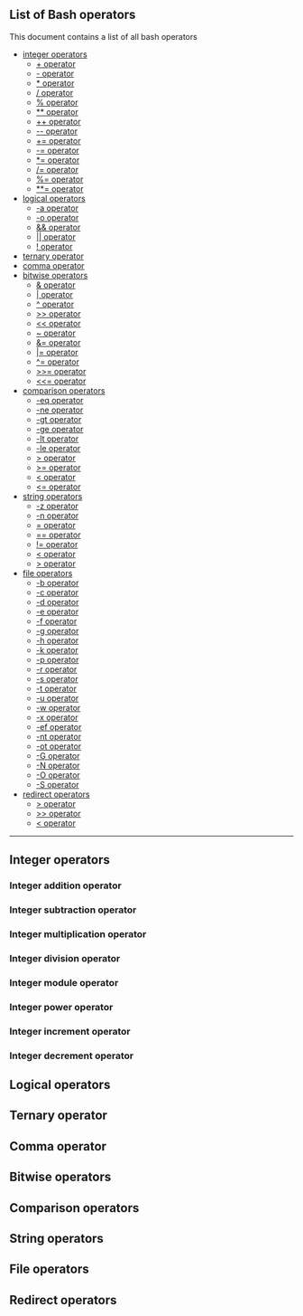 ## List of Bash operators

This document contains a list of all bash operators 

- [integer operators](#integer-operators)
  - [+ operator](#integer-addition-operator)
  - [- operator](#integer-subtraction-operator)
  - [* operator](#integer-multiplication-operator)
  - [/ operator](#integer-division-operator)
  - [% operator](#integer-module-operator)
  - [** operator](#integer-power-operator)
  - [++ operator](#integer-increment-operator)
  - [-- operator](#integer-decrement-operator)
  - [+= operator]()
  - [-= operator]()
  - [*= operator]()
  - [/= operator]()
  - [%= operator]()
  - [**= operator]()
- [logical operators](#logical-operators)
  - [-a operator]()
  - [-o operator]()
  - [&& operator]()
  - [|| operator]()
  - [! operator]()
- [ternary operator](#ternary-operator)
- [comma operator](#comma-operator)
- [bitwise operators](#bitwise-operators)
  - [& operator]()
  - [| operator]()
  - [^ operator]()
  - [>> operator]()
  - [<< operator]()
  - [~ operator]()
  - [&= operator]()
  - [|= operator]()
  - [^= operator]()
  - [>>= operator]()
  - [<<= operator]()
- [comparison operators](#comparison-operators)
  - [-eq operator]()
  - [-ne operator]()
  - [-gt operator]()
  - [-ge operator]()
  - [-lt operator]()
  - [-le operator]()
  - [> operator]()
  - [>= operator]()
  - [< operator]()
  - [<= operator]()
- [string operators](#string-operators)
  - [-z operator]()
  - [-n operator]() 
  - [= operator]()
  - [== operator]()
  - [!= operator]()
  - [< operator]()
  - [> operator]()
- [file operators](#file-operators)
  - [-b operator]()
  - [-c operator]()
  - [-d operator]()
  - [-e operator]()
  - [-f operator]()
  - [-g operator]()
  - [-h operator]()
  - [-k operator]()
  - [-p operator]()
  - [-r operator]()
  - [-s operator]()
  - [-t operator]()
  - [-u operator]()
  - [-w operator]()
  - [-x operator]()
  - [-ef operator]()
  - [-nt operator]()
  - [-ot operator]()
  - [-G operator]()
  - [-N operator]()
  - [-O operator]()
  - [-S operator]()
- [redirect operators](#redirect-operators)
  - [> operator]()
  - [>> operator]()
  - [< operator]()

***

## Integer operators

### Integer addition operator

### Integer subtraction operator

### Integer multiplication operator

### Integer division operator

### Integer module operator

### Integer power operator

### Integer increment operator

### Integer decrement operator

## Logical operators

## Ternary operator

## Comma operator

## Bitwise operators

## Comparison operators

## String operators

## File operators

## Redirect operators
